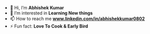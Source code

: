

- 👋 Hi, I’m **Abhishek Kumar**
- 👀 I’m interested in **Learning New things**
- 📫 How to reach me **www.linkedin.com/in/abhishekkumar0802**
- ⚡ Fun fact: **Love To Cook & Early Bird**

<!---
ABHI080291/ABHI080291 is a ✨ special ✨ repository because its `README.md` (this file) appears on your GitHub profile.
You can click the Preview link to take a look at your changes.
--->

